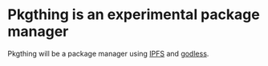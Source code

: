 # Pkgthing is an experimental package manager

Pkgthing will be a package manager using [IPFS](https://ipfs.io) and [godless](https://github.com/johnny-morrice/godless).
